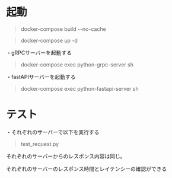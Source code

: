 # 起動

>docker-compose build --no-cache

>docker-compose up -d

・gRPCサーバーを起動する
>docker-compose exec python-grpc-server sh

・fastAPIサーバーを起動する
>docker-compose exec python-fastapi-server sh

# テスト
・それぞれのサーバーで以下を実行する

>test_request.py

それぞれのサーバーからのレスポンス内容は同じ。

それぞれのサーバーのレスポンス時間とレイテンシーの確認ができる
